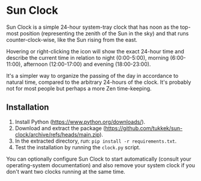 # Sun Clock

Sun Clock is a simple 24-hour system-tray clock that has noon as the top-most position (representing the zenith of the Sun in the sky) and that runs counter-clock-wise, like the Sun rising from the east.

Hovering or right-clicking the icon will show the exact 24-hour time and describe the current time in relation to night (0:00-5:00), morning (6:00-11:00), afternoon (12:00-17:00) and evening (18:00-23:00).

It's a simpler way to organize the passing of the day in accordance to natural time, compared to the arbitrary 24-hours of the clock. It's probably not for most people but perhaps a more Zen time-keeping.

## Installation

1. Install Python (https://www.python.org/downloads/).
1. Download and extract the package (https://github.com/tukkek/sun-clock/archive/refs/heads/main.zip).
3. In the extracted directory, run: `pip install -r requirements.txt`.
4. Test the installation by running the `clock.py` script.

You can optionally configure Sun Clock to start automatically (consult your operating-system documentation) and also remove your system clock if you don't want two clocks running at the same time.
